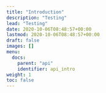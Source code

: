 ```yaml
---
title: "Introduction"
description: "Testing"
lead: "Testing"
date: 2020-10-06T08:48:57+00:00
lastmod: 2020-10-06T08:48:57+00:00
draft: false
images: []
menu:
  docs:
    parent: "api"
    identifier: api_intro
weight: 1
toc: false
---
```


